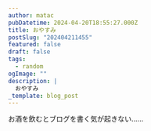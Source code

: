 ```yaml
---
author: matac
pubDatetime: 2024-04-20T18:55:27.000Z
title: おやすみ
postSlug: "202404211455"
featured: false
draft: false
tags:
  - random
ogImage: ""
description: |
  おやすみ
_template: blog_post
---
```


お酒を飲むとブログを書く気が起きない......
